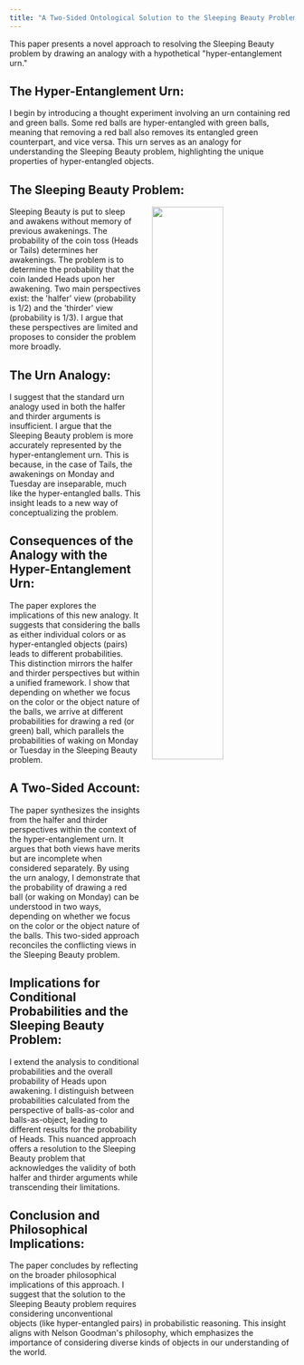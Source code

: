 ```yaml
---
title: "A Two-Sided Ontological Solution to the Sleeping Beauty Problem: long summary"
---
```


This paper presents a novel approach to resolving the Sleeping Beauty problem by drawing an analogy with a hypothetical "hyper-entanglement urn."

## The Hyper-Entanglement Urn:
I begin by introducing a thought experiment involving an urn containing red and green balls. Some red balls are hyper-entangled with green balls, meaning that removing a red ball also removes its entangled green counterpart, and vice versa. This urn serves as an analogy for understanding the Sleeping Beauty problem, highlighting the unique properties of hyper-entangled objects.

## The Sleeping Beauty Problem:

<img align="right" width="50%" src="/images/sleeping-beauty.jpg" style="margin-left: 20px;">

Sleeping Beauty is put to sleep and awakens without memory of previous awakenings. The probability of the coin toss (Heads or Tails) determines her awakenings. The problem is to determine the probability that the coin landed Heads upon her awakening. Two main perspectives exist: the 'halfer' view (probability is 1/2) and the 'thirder' view (probability is 1/3). I argue that these perspectives are limited and proposes to consider the problem more broadly.

## The Urn Analogy:
I suggest that the standard urn analogy used in both the halfer and thirder arguments is insufficient. I argue that the Sleeping Beauty problem is more accurately represented by the hyper-entanglement urn. This is because, in the case of Tails, the awakenings on Monday and Tuesday are inseparable, much like the hyper-entangled balls. This insight leads to a new way of conceptualizing the problem.

## Consequences of the Analogy with the Hyper-Entanglement Urn:
The paper explores the implications of this new analogy. It suggests that considering the balls as either individual colors or as hyper-entangled objects (pairs) leads to different probabilities. This distinction mirrors the halfer and thirder perspectives but within a unified framework. I show that depending on whether we focus on the color or the object nature of the balls, we arrive at different probabilities for drawing a red (or green) ball, which parallels the probabilities of waking on Monday or Tuesday in the Sleeping Beauty problem.

## A Two-Sided Account:
The paper synthesizes the insights from the halfer and thirder perspectives within the context of the hyper-entanglement urn. It argues that both views have merits but are incomplete when considered separately. By using the urn analogy, I demonstrate that the probability of drawing a red ball (or waking on Monday) can be understood in two ways, depending on whether we focus on the color or the object nature of the balls. This two-sided approach reconciles the conflicting views in the Sleeping Beauty problem.

## Implications for Conditional Probabilities and the Sleeping Beauty Problem:
I extend the analysis to conditional probabilities and the overall probability of Heads upon awakening. I distinguish between probabilities calculated from the perspective of balls-as-color and balls-as-object, leading to different results for the probability of Heads. This nuanced approach offers a resolution to the Sleeping Beauty problem that acknowledges the validity of both halfer and thirder arguments while transcending their limitations.

## Conclusion and Philosophical Implications:
The paper concludes by reflecting on the broader philosophical implications of this approach. I suggest that the solution to the Sleeping Beauty problem requires considering unconventional objects (like hyper-entangled pairs) in probabilistic reasoning. This insight aligns with Nelson Goodman's philosophy, which emphasizes the importance of considering diverse kinds of objects in our understanding of the world.
